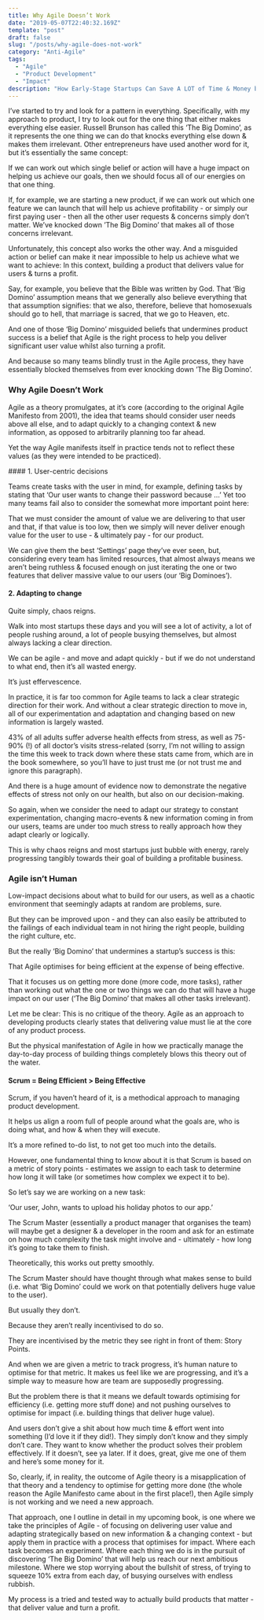 ```yaml
---
title: Why Agile Doesn’t Work
date: "2019-05-07T22:40:32.169Z"
template: "post"
draft: false
slug: "/posts/why-agile-does-not-work"
category: "Anti-Agile"
tags:
  - "Agile"
  - "Product Development"
  - "Impact"
description: "How Early-Stage Startups Can Save A LOT of Time & Money by Changing Their Process to Focus on Impact Over Getting More Done"
---
```


I’ve started to try and look for a pattern in everything. Specifically, with my approach to product, I try to look out for the one thing that either makes everything else easier. Russell Brunson has called this ‘The Big Domino’, as it represents the one thing we can do that knocks everything else down & makes them irrelevant. Other entrepreneurs have used another word for it, but it’s essentially the same concept:

If we can work out which single belief or action will have a huge impact on helping us achieve our goals, then we should focus all of our energies on that one thing.

If, for example, we are starting a new product, if we can work out which one feature we can launch that will help us achieve profitability - or simply our first paying user - then all the other user requests & concerns simply don’t matter. We’ve knocked down ’The Big Domino’ that makes all of those concerns irrelevant.

Unfortunately, this concept also works the other way. And a misguided action or belief can make it near impossible to help us achieve what we want to achieve: In this context, building a product that delivers value for users & turns a profit.

Say, for example, you believe that the Bible was written by God. That ‘Big Domino’ assumption means that we generally also believe everything that that assumption signifies: that we also, therefore, believe that homosexuals should go to hell, that marriage is sacred, that we go to Heaven, etc.

And one of those ‘Big Domino’ misguided beliefs that undermines product success is a belief that Agile is the right process to help you deliver significant user value whilst also turning a profit.

And because so many teams blindly trust in the Agile process, they have essentially blocked themselves from ever knocking down ’The Big Domino’.


### Why Agile Doesn’t Work

Agile as a theory promulgates, at it’s core (according to the original Agile Manifesto from 2001), the idea that teams should consider user needs above all else, and to adapt quickly to a changing context & new information, as opposed to arbitrarily planning too far ahead.

Yet the way Agile manifests itself in practice tends not to reflect these values (as they were intended to be practiced).



#### 1. User-centric decisions

Teams create tasks with the user in mind, for example, defining tasks by stating that ‘Our user wants to change their password because …’ Yet too many teams fail also to consider the somewhat more important point here:

That we must consider the amount of value we are delivering to that user and that, if that value is too low, then we simply will never deliver enough value for the user to use - & ultimately pay - for our product.

We can give them the best ‘Settings’ page they’ve ever seen, but, considering every team has limited resources, that almost always means we aren’t being ruthless & focused enough on just iterating the one or two features that deliver massive value to our users (our ‘Big Dominoes’).



#### 2. Adapting to change

Quite simply, chaos reigns.

Walk into most startups these days and you will see a lot of activity, a lot of people rushing around, a lot of people busying themselves, but almost always lacking a clear direction.

We can be agile - and move and adapt quickly - but if we do not understand to what end, then it’s all wasted energy.

It’s just effervescence.

In practice, it is far too common for Agile teams to lack a clear strategic direction for their work. And without a clear strategic direction to move in, all of our experimentation and adaptation and changing based on new information is largely wasted.

43% of all adults suffer adverse health effects from stress, as well as 75-90% (!) of all doctor’s visits stress-related (sorry, I’m not willing to assign the time this week to track down where these stats came from, which are in the book somewhere, so you’ll have to just trust me (or not trust me and ignore this paragraph).

And there is a huge amount of evidence now to demonstrate the negative effects of stress not only on our health, but also on our decision-making.

So again, when we consider the need to adapt our strategy to constant experimentation, changing macro-events & new information coming in from our users, teams are under too much stress to really approach how they adapt clearly or logically.

This is why chaos reigns and most startups just bubble with energy, rarely progressing tangibly towards their goal of building a profitable business.



### Agile isn’t Human

Low-impact decisions about what to build for our users, as well as a chaotic environment that seemingly adapts at random are problems, sure.

But they can be improved upon - and they can also easily be attributed to the failings of each individual team in not hiring the right people, building the right culture, etc.

But the really ‘Big Domino’ that undermines a startup’s success is this:

That Agile optimises for being efficient at the expense of being effective.

That it focuses us on getting more done (more code, more tasks), rather than working out what the one or two things we can do that will have a huge impact on our user (‘The Big Domino’ that makes all other tasks irrelevant).

Let me be clear: This is no critique of the theory. Agile as an approach to developing products clearly states that delivering value must lie at the core of any product process.

But the physical manifestation of Agile in how we practically manage the day-to-day process of building things completely blows this theory out of the water.


#### Scrum = Being Efficient > Being Effective

Scrum, if you haven’t heard of it, is a methodical approach to managing product development.

It helps us align a room full of people around what the goals are, who is doing what, and how & when they will execute.

It’s a more refined to-do list, to not get too much into the details.

However, one fundamental thing to know about it is that Scrum is based on a metric of story points - estimates we assign to each task to determine how long it will take (or sometimes how complex we expect it to be).

So let’s say we are working on a new task:

‘Our user, John, wants to upload his holiday photos to our app.’

The Scrum Master (essentially a product manager that organises the team) will maybe get a designer & a developer in the room and ask for an estimate on how much complexity the task might involve and - ultimately - how long it’s going to take them to finish.

Theoretically, this works out pretty smoothly.

The Scrum Master should have thought through what makes sense to build (i.e. what ‘Big Domino’ could we work on that potentially delivers huge value to the user).

But usually they don’t.

Because they aren’t really incentivised to do so.

They are incentivised by the metric they see right in front of them: Story Points.

And when we are given a metric to track progress, it’s human nature to optimise for that metric. It makes us feel like we are progressing, and it’s a simple way to measure how are team are supposedly progressing.

But the problem there is that it means we default towards optimising for efficiency (i.e. getting more stuff done) and not pushing ourselves to optimise for impact (i.e. building things that deliver huge value).

And users don’t give a shit about how much time & effort went into something (I’d love it if they did!). They simply don’t know and they simply don’t care. They want to know whether the product solves their problem effectively. If it doesn’t, see ya later. If it does, great, give me one of them and here’s some money for it.

So, clearly, if, in reality, the outcome of Agile theory is a misapplication of that theory and a tendency to optimise for getting more done (the whole reason the Agile Manifesto came about in the first place!), then Agile simply is not working and we need a new approach.

That approach, one I outline in detail in my upcoming book, is one where we take the principles of Agile - of focusing on delivering user value and adapting strategically based on new information & a changing context - but apply them in practice with a process that optimises for impact. Where each task becomes an experiment. Where each thing we do is in the pursuit of discovering ‘The Big Domino’ that will help us reach our next ambitious milestone. Where we stop worrying about the bullshit of stress, of trying to squeeze 10% extra from each day, of busying ourselves with endless rubbish.

My process is a tried and tested way to actually build products that matter - that deliver value and turn a profit.
